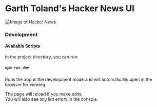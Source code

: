 # Garth Toland's Hacker News UI

![Image of Hacker News](https://i.imgur.com/7WNdZ2a.png)

### Development
#### Available Scripts

In the project directory, you can run:

##### `npm run dev`

Runs the app in the development mode and will automatically open in the browser for viewing.

The page will reload if you make edits.<br>
You will also see any lint errors in the console.

